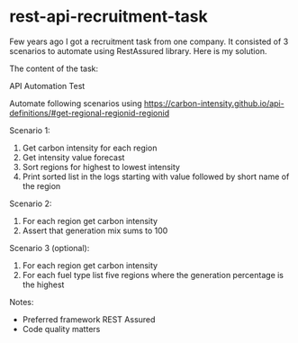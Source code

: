 # rest-api-recruitment-task
Few years ago I got a recruitment task from one company. It consisted of 3 scenarios to automate using RestAssured library. Here is my solution.

The content of the task:

API Automation Test

Automate following scenarios using https://carbon-intensity.github.io/api-definitions/#get-regional-regionid-regionid

Scenario 1:
1.	Get carbon intensity for each region
2.	Get intensity value forecast
3.	Sort regions for highest to lowest intensity
4.	Print sorted list in the logs starting with value followed by short name of the region

Scenario 2:
1.	For each region get carbon intensity
2.	Assert that generation mix sums to 100

Scenario 3 (optional):
1.	For each region get carbon intensity
2.	For each fuel type list five regions where the generation percentage is the highest 

Notes:
-	Preferred framework REST Assured
-	Code quality matters

